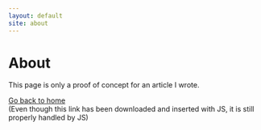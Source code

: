 ```yaml
---
layout: default
site: about
---
```


# About

This page is only a proof of concept for an article I wrote.

[Go back to home](index.html)  
(Even though this link has been downloaded and inserted with JS, it is still
properly handled by JS)